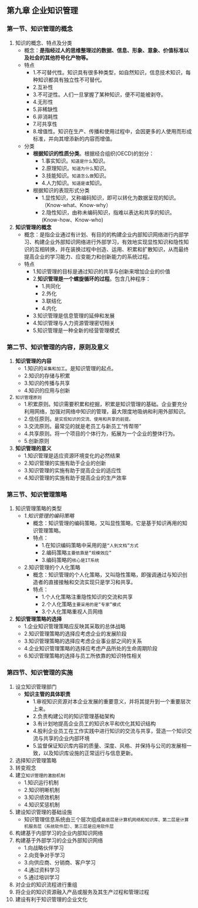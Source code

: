 ## 第九章 企业知识管理
### 第一节、知识管理的概念
1. 知识的概念、特点及分类
    - 概念：**是指经过人的思维整理过的数据、信息、形象、意象、价值标准以及社会的其他符号化产物等。**
    - 特点
        - 1.不可替代性。知识具有很多种类型，如自然知识，信息技术知识，每种知识都具有独立性不可替代。
        - 2.互补性
        - 3.不可逆性。人们一旦掌握了某种知识，便不可能被剥夺。
        - 4.无形性
        - 5.非稀缺性
        - 6.非消耗性
        - 7.可共享性
        - 8.增值性。知识在生产、传播和使用过程中，会因更多的人使用而形成标准，并向其增添新的内容而增值。
    - 分类
        - **根据知识的性质分类**。根据经合组织(OECD)的划分：
            - 1.事实知识。`知道是什么`知识。
            - 2.原理知识。`知道为什么`知识。
            - 3.技能知识。`知道怎么做`知识。
            - 4.人力知识。`知道是谁`知识。
        - 根据知识的表现形式分类
            - 1.显性知识，又称编码知识，即可以转化为数据呈现的知识。（Know-what、Know-why）
            - 2.隐性知识，由称未编码知识，指难以表达和共享的知识。(Know-how、Know-who)
2. **知识管理的概念**
    - 概念：是指企业通过有计划、有目的的构建企业内部知识网络进行内部学习、构建企业外部知识网络进行外部学习，有效地实现显性知识和隐性知识的互相转换，并在装换过程中创造、运用、积累和扩散知识，从而最终提高企业的学习能力、应变能力和创新能力的系统过程。
    - 特点
        - 1.知识管理的目标是通过知识的共享与创新来增加企业的价值
        - 2.**知识管理是一个螺旋循环的过程**。包含几种程序：
            - 1.共同化
            - 2.外化
            - 3.联结化
            - 4.内化
        - 3.知识管理是信息管理的延伸和发展
        - 4.知识管理与人力资源管理密切相关
        - 5.知识管理是一种全新的经营管理模式
### 第二节、知识管理的内容，原则及意义
1. **知识管理的内容**
    - 1.知识的`采集和加工`。是知识管理的起点。
    - 2.知识的存储与积累
    - 3.知识的传播与共享
    - 4.知识的应用与创新
2. `知识管理原则`
    - 1.积累原则。知识需要积累和挖掘，积累是知识管理的基础。企业要充分利用网络，加强对网络中知识的管理，最大限度地吸纳和利用外部知识。
    - 2.信任原则。`是实现知识的交流、使用和共享的前提。`
    - 3.交流原则。最常见的就是老员工与新员工“传帮带”
    - 4.共享原则。将一个项目的个体行为，拓展为一个企业的整体行为。
    - 5.创新原则
3. **知识管理的意义**
    - 1.知识管理是适应资源环境变化的必然结果
    - 2.知识管理的实施有助于企业的创新
    - 3.知识管理的实施有助于提高企业的适应性
    - 4.知识管理的实施有助于提高企业的生产效率
### 第三节、知识管理策略
1. 知识管理策略的类型
    - _1.知识管理的编码策略_
        - 概念：知识管理的编码策略，又叫显性策略，它是基于知识再用的知识管理策略。
        - 特点：
            - 1.在知识编码策略中采用的是`“人到文档”方式`
            - 2.编码策略`主要依靠是“规模效应”`
            - 3.编码策略的`核心是IT系统`
    - 2.知识管理的个人化策略
        - 概念：知识管理的个人化策略，又叫隐性策略，即强调通过与知识创造者的直接接触和交流实现只是学习和共享。
        - 特点：
            - 1.个人化策略注重隐性知识的交流和共享
            - 2.个人化策略`主要采用的是“专家”模式`
            - 3.个人化策略重视人员网络
2. **知识管理策略的选择**
    - 1.企业知识管理策略应反映其采取的总体战略
    - 2.知识管理策略的选择应考虑企业的发展阶段
    - 3.知识管理策略的选择应考虑企业事业部之间的关系
    - 4.企业知识管理策略的选择应考虑产品所处的生命周期阶段
    - 6.知识管理策略的选择与员工所依靠的知识特性相关
### 第四节、知识管理的实施
1. 设立知识管理部门
    - **知识主管的具体职责**
        - 1.审视知识资源对本企业发展的重要意义，并将其提升到一个重要层次上来。
        - 2.负责构建公司的知识管理基础架构
        - 3.有计划地提高企业员工的知识水平和优化其知识结构
        - 4.股利企业员工在工作实践中进行知识的交流与共享，营造一个知识交流与共享的企业内部环境
        - 5.监督保证知识库内容的质量、深度、风格、并保持与公司的发展相一致，以及知识库设施的正常运行与信息更新。
2. 选择知识管理策略
3. 转变观念
4. 建立`知识管理的激励机制`
    - 1.知识运行机制
    - 2.知识明晰机制
    - 3.知识绩效机制
    - 4.知识奖惩机制
5. 建设知识管理的基础设施
    - 知识管理信息系统由三个层次组成`最底层是计算机网络和知识库、第二层是计算机服务层（系统软件层）、第三层是应用软件层`
6. 构建基于内部学习的企业内部知识网络
7. 构建基于外部学习的企业外部知识网络
    - 1.向战略伙伴学习
    - 2.向竞争对手学习
    - 3.向供应商、分销商、客户学习
    - 4.通过资料学习
    - 5.通过培训学习
8. 对企业的知识流程进行重组
9. 将企业的知识资源融入产品或服务及其生产过程和管理过程
10. 建设有利于知识管理的企业文化